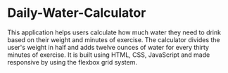 # Daily-Water-Calculator
This application helps users calculate how much water they need to drink based on their weight and minutes of exercise. The calculator divides the user's weight in half and adds twelve ounces of water for every thirty minutes of exercise. It is built using HTML, CSS, JavaScript and made responsive by using the flexbox grid system. 
